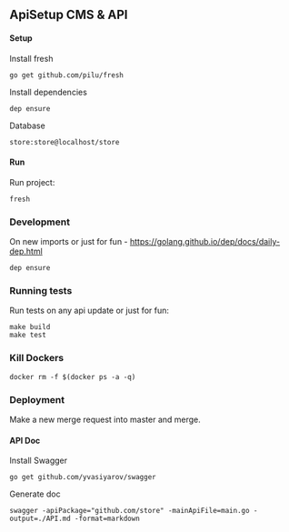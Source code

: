 ## ApiSetup CMS & API


#### Setup
Install fresh
```
go get github.com/pilu/fresh
```

Install dependencies
```
dep ensure
```

Database
```
store:store@localhost/store
```


#### Run
Run project:
```
fresh
```


### Development
On new imports or just for fun - https://golang.github.io/dep/docs/daily-dep.html
```
dep ensure
```


### Running tests
Run tests on any api update or just for fun:
```
make build
make test
```


### Kill Dockers
```
docker rm -f $(docker ps -a -q)
```


### Deployment
Make a new merge request into master and merge.


#### API Doc
Install Swagger
```
go get github.com/yvasiyarov/swagger
```

Generate doc
```
swagger -apiPackage="github.com/store" -mainApiFile=main.go -output=./API.md -format=markdown
```